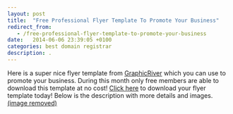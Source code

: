 ```yaml
---
layout: post
title:  "Free Professional Flyer Template To Promote Your Business"
redirect_from:
   - /free-professional-flyer-template-to-promote-your-business
date:   2014-06-06 23:39:05 +0100
categories: best domain registrar
description: .
---
```


Here is a super nice flyer template from [GraphicRiver](http://graphicriver.net?ref=Bigideaguy "GraphicRiver") which you can use to promote your business. During this month only free members are able to download this template at no cost! [Click here](http://graphicriver.net/item/company-commerce-flyer/4156665?WT.ac=free_file&WT.z_author=Endriu1516&ref=Bigideaguy "Business Flyer") to download your flyer template today! Below is the description with more details and images. [(image removed)](http://graphicriver.net/item/company-commerce-flyer/4156665?WT.ac=free_file&WT.z_author=Endriu1516&ref=Bigideaguy "Business Flyer")